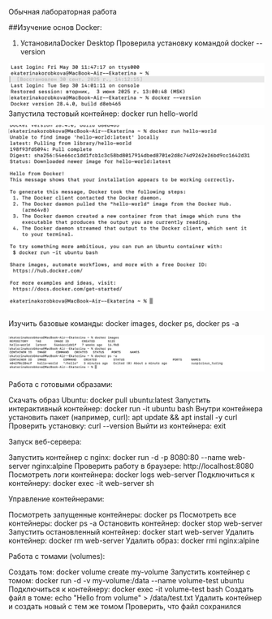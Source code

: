 Обычная лабораторная работа

##Изучение основ Docker:

1. УстановилаDocker Desktop
Проверила установку командой docker --version

![alt text](version.png)
Запустила тестовый контейнер: docker run hello-world

![alt text](hello-world.png)

Изучить базовые команды: docker images, docker ps, docker ps -a

![alt text](команды.png)

Работа с готовыми образами:

Скачать образ Ubuntu: docker pull ubuntu:latest
Запустить интерактивный контейнер: docker run -it ubuntu bash
Внутри контейнера установить пакет (например, curl): apt update && apt install -y curl
Проверить установку: curl --version
Выйти из контейнера: exit

Запуск веб-сервера:

Запустить контейнер с nginx: docker run -d -p 8080:80 --name web-server nginx:alpine
Проверить работу в браузере: http://localhost:8080
Посмотреть логи контейнера: docker logs web-server
Подключиться к контейнеру: docker exec -it web-server sh

Управление контейнерами:

Посмотреть запущенные контейнеры: docker ps
Посмотреть все контейнеры: docker ps -a
Остановить контейнер: docker stop web-server
Запустить остановленный контейнер: docker start web-server
Удалить контейнер: docker rm web-server
Удалить образ: docker rmi nginx:alpine

Работа с томами (volumes):

Создать том: docker volume create my-volume
Запустить контейнер с томом: docker run -d -v my-volume:/data --name volume-test ubuntu
Подключиться к контейнеру: docker exec -it volume-test bash
Создать файл в томе: echo "Hello from volume" > /data/test.txt
Удалить контейнер и создать новый с тем же томом
Проверить, что файл сохранился
